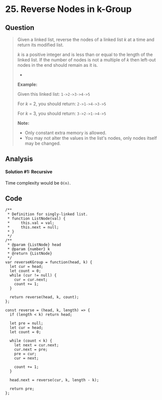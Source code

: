 # 25. Reverse Nodes in k-Group

## Question

> Given a linked list, reverse the nodes of a linked list _k_ at a time and return its modified list.
>
> _k_ is a positive integer and is less than or equal to the length of the linked list. If the number of nodes is not a multiple of _k_ then left-out nodes in the end should remain as it is.
>
> * 
> **Example:**
>
> Given this linked list: `1->2->3->4->5`
>
> For _k_ = 2, you should return: `2->1->4->3->5`
>
> For _k_ = 3, you should return: `3->2->1->4->5`
>
> **Note:**
>
> * Only constant extra memory is allowed.
> * You may not alter the values in the list's nodes, only nodes itself may be changed.

## Analysis

#### Solution \#1: Recursive

Time complexity would be `O(n)`.

## Code

```text
/**
 * Definition for singly-linked list.
 * function ListNode(val) {
 *     this.val = val;
 *     this.next = null;
 * }
 */
/**
 * @param {ListNode} head
 * @param {number} k
 * @return {ListNode}
 */
var reverseKGroup = function(head, k) {
  let cur = head;
  let count = 0;
  while (cur != null) {
    cur = cur.next;
    count += 1;
  }
  
  return reverse(head, k, count);
};

const reverse = (head, k, length) => {
  if (length < k) return head;

  let pre = null;
  let cur = head;
  let count = 0;
  
  while (count < k) {
    let next = cur.next;
    cur.next = pre;
    pre = cur;
    cur = next;
    
    count += 1;
  }
  
  head.next = reverse(cur, k, length - k);

  return pre;
};
```

